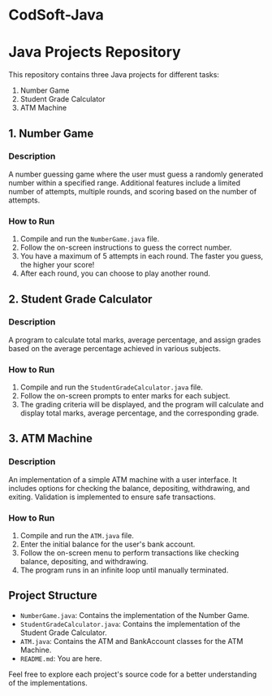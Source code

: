 # CodSoft-Java

# Java Projects Repository

This repository contains three Java projects for different tasks:

1. Number Game
2. Student Grade Calculator
3. ATM Machine

## 1. Number Game

### Description
A number guessing game where the user must guess a randomly generated number within a specified range. Additional features include a limited number of attempts, multiple rounds, and scoring based on the number of attempts.

### How to Run
1. Compile and run the `NumberGame.java` file.
2. Follow the on-screen instructions to guess the correct number.
3. You have a maximum of 5 attempts in each round. The faster you guess, the higher your score!
4. After each round, you can choose to play another round.

## 2. Student Grade Calculator

### Description
A program to calculate total marks, average percentage, and assign grades based on the average percentage achieved in various subjects.

### How to Run
1. Compile and run the `StudentGradeCalculator.java` file.
2. Follow the on-screen prompts to enter marks for each subject.
3. The grading criteria will be displayed, and the program will calculate and display total marks, average percentage, and the corresponding grade.

## 3. ATM Machine

### Description
An implementation of a simple ATM machine with a user interface. It includes options for checking the balance, depositing, withdrawing, and exiting. Validation is implemented to ensure safe transactions.

### How to Run
1. Compile and run the `ATM.java` file.
2. Enter the initial balance for the user's bank account.
3. Follow the on-screen menu to perform transactions like checking balance, depositing, and withdrawing.
4. The program runs in an infinite loop until manually terminated.

## Project Structure

- `NumberGame.java`: Contains the implementation of the Number Game.
- `StudentGradeCalculator.java`: Contains the implementation of the Student Grade Calculator.
- `ATM.java`: Contains the ATM and BankAccount classes for the ATM Machine.
- `README.md`: You are here.

Feel free to explore each project's source code for a better understanding of the implementations.
